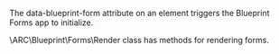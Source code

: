 The data-blueprint-form attribute on an element triggers the Blueprint Forms app to initialize.

\ARC\Blueprint\Forms\Render class has methods for rendering forms. 